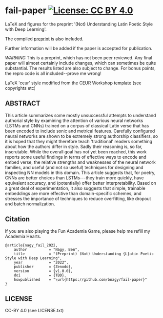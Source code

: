 # fail-paper [![License: CC BY 4.0](https://img.shields.io/badge/License-CC%20BY%204.0-lightgrey.svg)](https://creativecommons.org/licenses/by/4.0/) 

LaTeX and figures for the preprint '(Not) Understanding Latin Poetic Style with
Deep Learning'.

The compiled [preprint](paper/fail.pdf) is also included.

Further information will be added if the paper is accepted for publication.

*WARNING* This is a preprint, which has not been peer reviewed. Any final paper
will almost certainly include changes, which can sometimes be quite substantial.
The results listed are also subject to change. For bonus points, the repro code
is all included--prove me wrong!

LaTeX 'ceur' style modified from the CEUR Workshop [template](paper/ceurart.cls)
(see copyrights etc)

## ABSTRACT

This article summarizes some mostly unsuccessful attempts to understand
authorial style by examining the attention of various neural networks (LSTMs and
CNNs) trained on a corpus of classical Latin verse that has been encoded to
include sonic and metrical features. Carefully configured neural networks are
shown to be extremely strong authorship classifiers, so it is hoped that they
might therefore teach 'traditional' readers something about how the authors
differ in style. Sadly their reasoning is, so far, inscrutable. While the
overall goal has not yet been reached, this work reports some useful findings in
terms of effective ways to encode and embed verse, the relative strengths and
weaknesses of the neural network families, and useful (and not so useful)
techniques for designing and inspecting NN models in this domain. This article
suggests that, for poetry, CNNs are better choices than LSTMs---they train more
quickly, have equivalent accuracy, and (potentially) offer better
interpretability. Based on a great deal of experimentation, it also suggests
that simple, trainable embeddings are more effective than domain-specific
schemes, and stresses the importance of techniques to reduce overfitting, like
dropout and batch normalization.

## Citation

If you are also playing the Fun Academia Game, please help me refill my Academia
Hearts.

```
@article{nagy_fail_2022,
    author          = "Nagy, Ben",
    title           = "(Preprint) (Not) Understanding {L}atin Poetic Style with Deep Learning",
    year            = "2022",
    publisher       = {Zenodo},
    version         = {v1.0.0},
    doi             = {TBD},
    howpublished    = "\url{https://github.com/bnagy/fail-paper}"
}
```

## LICENSE

CC-BY 4.0 (see LICENSE.txt)
